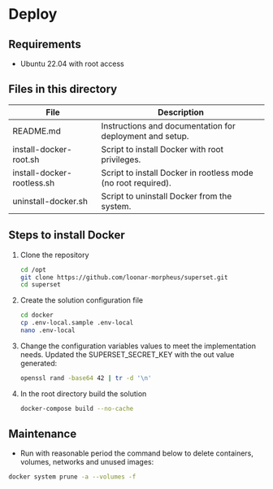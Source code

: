 # Deploy

## Requirements

- Ubuntu 22.04 with root access

## Files in this directory

| File                        | Description                                                      |
|-----------------------------|------------------------------------------------------------------|
| README.md                   | Instructions and documentation for deployment and setup.          |
| install-docker-root.sh      | Script to install Docker with root privileges.                   |
| install-docker-rootless.sh  | Script to install Docker in rootless mode (no root required).    |
| uninstall-docker.sh         | Script to uninstall Docker from the system.                      |

## Steps to install Docker

1. Clone the repository

    ```bash
    cd /opt
    git clone https://github.com/loonar-morpheus/superset.git
    cd superset
     ```

2. Create the solution configuration file

    ```bash
    cd docker
    cp .env-local.sample .env-local
    nano .env-local
    ```

3. Change the configuration variables values to meet the implementation needs. Updated the SUPERSET_SECRET_KEY with the out value generated:

    ```bash
    openssl rand -base64 42 | tr -d '\n'
    ```

4. In the root directory build the solution

    ```bash
    docker-compose build --no-cache

## Maintenance

- Run with reasonable period the command below to delete containers, volumes, networks and unused images:

```bash
docker system prune -a --volumes -f
```
